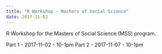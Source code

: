 ```yaml
---
title: "R Workshop - Masters of Social Science"
date: 2017-11-02
---
```


R Workshop for the Masters of Social Science (MSS) program.

Part 1 - 2017-11-02 - 10-1pm
Part 2 - 2017-11-07 - 10-1pm 

